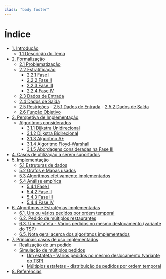 ```yaml
---
class: "body footer"
---
```


<!-- @import "./styles/style.less" -->


<h1>Índice</h1>


<!-- @import "[TOC]" {cmd="toc" depthFrom=1 depthTo=6 orderedList=false} -->

<!-- code_chunk_output -->

- [1. Introdução](#1-introdução)
  - [1.1 Descrição do Tema](#11-descrição-do-tema)
- [2. Formalização](#2-formalização)
  - [2.1 Problematização](#21-problematização)
  - [2.2 Estratificação](#22-estratificação)
      - [2.2.1 Fase I](#221-fase-i)
      - [2.2.2 Fase II](#222-fase-ii)
      - [2.2.3 Fase III](#223-fase-iii)
      - [2.2.4 Fase IV](#224-fase-iv)
  - [2.3 Dados de Entrada](#23-dados-de-entrada)
  - [2.4 Dados de Saída](#24-dados-de-saída)
  - [2.5 Restrições](#25-restrições)
          - [2.5.1 Dados de Entrada](#251-dados-de-entrada)
          - [2.5.2 Dados de Saída](#252-dados-de-saída)
  - [2.6 Função Objetivo](#26-função-objetivo)
- [3. Perspetiva de Implementação](#3-perspetiva-de-implementação)
  - [Algoritmos considerados](#algoritmos-considerados)
      - [3.1.1 Dijkstra Unidirecional](#311-dijkstra-unidirecional)
      - [3.1.2 Dijkstra Bidirecional](#312-dijkstra-bidirecional)
      - [3.1.3 Algoritmo A*](#313-algoritmo-a)
      - [3.1.4 Algoritmo Floyd-Warshall](#314-algoritmo-floyd-warshall)
      - [3.1.5 Abordagens consideradas na Fase III](#315-abordagens-consideradas-na-fase-iii)
- [4. Casos de utilização a serem suportados](#4-casos-de-utilização-a-serem-suportados)
- [5. Implementação](#5-implementação)
  - [5.1 Estruturas de dados](#51-estruturas-de-dados)
  - [5.2 Grafos e Mapas usados](#52-grafos-e-mapas-usados)
  - [5.3 Algoritmos efetivamente implementados](#53-algoritmos-efetivamente-implementados)
  - [5.4 Análise empírica](#54-análise-empírica)
    - [5.4.1 Fase I](#541-fase-i)
    - [5.4.2 Fase II](#542-fase-ii)
    - [5.4.3 Fase III](#543-fase-iii)
    - [5.4.4 Fase IV](#544-fase-iv)
- [6. Algoritmos e Estratégias implementadas](#6-algoritmos-e-estratégias-implementadas)
  - [6.1. Um ou vários pedidos por ordem temporal](#61-um-ou-vários-pedidos-por-ordem-temporal)
  - [6.2. Pedido de múltiplos restaurantes](#62-pedido-de-múltiplos-restaurantes)
  - [6.3. Um estafeta - Vários pedidos no mesmo deslocamento (variante do TSP)](#63-um-estafeta-vários-pedidos-no-mesmo-deslocamento-variante-do-tsp)
  - [6.5. Nota geral acerca dos algoritmos implementados](#65-nota-geral-acerca-dos-algoritmos-implementados)
- [7. Principais casos de uso implementados](#7-principais-casos-de-uso-implementados)
  - [Realização de um pedido](#realização-de-um-pedido)
  - [Simulação de múltiplos pedidos](#simulação-de-múltiplos-pedidos)
    - [Um estafeta - Vários pedidos no mesmo deslocamento (variante do TSP)](#um-estafeta-vários-pedidos-no-mesmo-deslocamento-variante-do-tsp)
    - [Múltiplos estafetas - distribuição de pedidos por ordem temporal](#múltiplos-estafetas-distribuição-de-pedidos-por-ordem-temporal)
- [8. Referências](#8-referências)

<!-- /code_chunk_output -->


<br><br><br><br><br><br><br><br><br><br><br><br><br><br>

<!-- @import "introduction.md" -->

<!-- @import "formalization.md" -->

<!-- @import "algoritmos.md" -->

<!-- @import "use-cases.md" -->

<!-- @import "implementation.md" -->

<br><br><br><br><br><br><br>

<!-- @import "nossos_algoritmos.md" -->

<!-- @import "use_cases2.md" -->

<!-- @import "references.md" -->